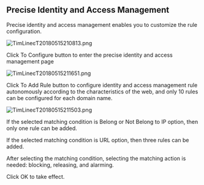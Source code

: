 ## **Precise Identity and Access Management**

Precise identity and access management enables you to customize the rule configuration.

![TimLineͼƬ20180515210813.png](http://img1.jcloudcs.com/cms/0c8567ac-8082-4345-8fcf-fcdcf423474120180515210823.png)

Click To Configure button to enter the precise identity and access management page

![TimLineͼƬ20180515211651.png](http://img1.jcloudcs.com/cms/b457ad2d-b4fa-4a17-a7c3-7a2c5bbb7ea120180515211658.png)

Click To Add Rule button to configure identity and access management rule autonomously according to the characteristics of the web, and only 10 rules can be configured for each domain name.

![TimLineͼƬ20180515211503.png](http://img1.jcloudcs.com/cms/954b3019-3eb9-4927-b53d-c55f22d68b1320180515211510.png)

If the selected matching condition is Belong or Not Belong to IP option, then only one rule can be added.

If the selected matching condition is URL option, then three rules can be added.

After selecting the matching condition, selecting the matching action is needed: blocking, releasing, and alarming.

Click OK to take effect.